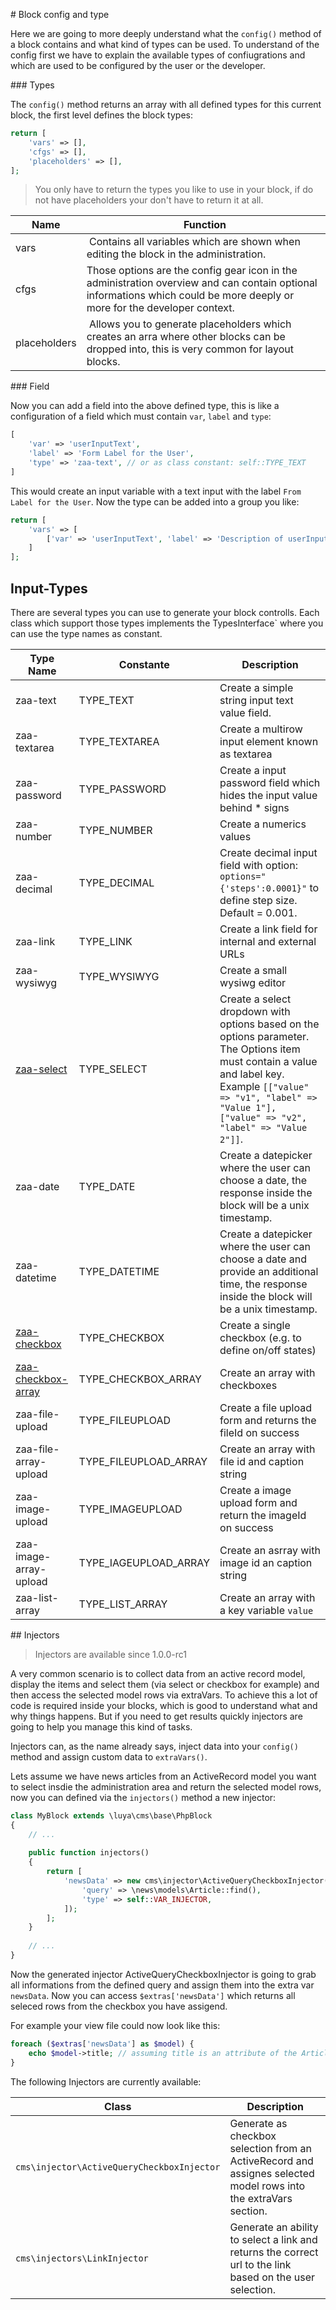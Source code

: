 # Block config and type

Here we are going to more deeply understand what the `config()` method of a block contains and what kind of types can be used. To understand of the config first we have to explain the available types of confiugrations and which are used to be configured by the user or the developer.

### Types

The `config()` method returns an array with all defined types for this current block, the first level defines the block types:

```php
return [
    'vars' => [],
    'cfgs' => [],
    'placeholders' => [],
];
```

> You only have to return the types you like to use in your block, if do not have placeholders your don't have to return it at all.

| Name | Function
| ---- | --------
| vars | Contains all variables which are shown when editing the block in the administration.
| cfgs | Those options are the config gear icon in the administration overview and can contain optional informations which could be more deeply or more for the developer context.
| placeholders | Allows you to generate placeholders which creates an arra where other blocks can be dropped into, this is very common for layout blocks.

### Field


Now you can add a field into the above defined type, this is like a configuration of a field which must contain `var`, `label` and `type`:

```php
[
    'var' => 'userInputText',
    'label' => 'Form Label for the User',
    'type' => 'zaa-text', // or as class constant: self::TYPE_TEXT
] 
```

This would create an input variable with a text input with the label `From Label for the User`. Now the type can be added into a group you like:

```php
return [
    'vars' => [
        ['var' => 'userInputText', 'label' => 'Description of userInputText', 'type' => self::TYPE_TEXT]
    ]
];
```

## Input-Types


There are several types you can use to generate your block controlls. Each class which support those types implements the TypesInterface` where you can use the type names as constant.

|Type Name            |Constante|Description
|---------------------|---------|-----------
|zaa-text|TYPE_TEXT|Create a simple string input text value field.
|zaa-textarea|TYPE_TEXTAREA|Create a multirow input element known as textarea
|zaa-password|TYPE_PASSWORD|Create a input password field which hides the input value behind * signs
|zaa-number|TYPE_NUMBER|Create a numerics values
|zaa-decimal|TYPE_DECIMAL|Create decimal input field with option: `options="{'steps':0.0001}"` to define step size. Default = 0.001.
|zaa-link|TYPE_LINK|Create a link field for internal and external URLs
|zaa-wysiwyg|TYPE_WYSIWYG|Create a small wysiwg editor
|[zaa-select](app-block-type-select.md)|TYPE_SELECT|Create a select dropdown with options based on the options parameter. The Options item must contain a value and label key. Example `[["value" => "v1", "label" => "Value 1"], ["value" => "v2", "label" => "Value 2"]]`.
|zaa-date|TYPE_DATE|Create a datepicker where the user can choose a date, the response inside the block will be a unix timestamp.
|zaa-datetime|TYPE_DATETIME|Create a datepicker where the user can choose a date and provide an additional time, the response inside the block will be a unix timestamp.
|[zaa-checkbox](app-block-type-checkbox.md)|TYPE_CHECKBOX|Create a single checkbox (e.g. to define on/off states)
|[zaa-checkbox-array](app-block-type-checkbox-array.md)|TYPE_CHECKBOX_ARRAY|Create an array with checkboxes
|zaa-file-upload|TYPE_FILEUPLOAD|Create a file upload form and returns the fileId on success
|zaa-file-array-upload|TYPE_FILEUPLOAD_ARRAY|Create an array with file id and caption string
|zaa-image-upload|TYPE_IMAGEUPLOAD|Create a image upload form and return the imageId on success
|zaa-image-array-upload|TYPE_IAGEUPLOAD_ARRAY|Create an asrray with image id an caption string
|zaa-list-array|TYPE_LIST_ARRAY|Create an array with a key variable `value`

## Injectors

> Injectors are available since 1.0.0-rc1

A very common scenario is to collect data from an active record model, display the items and select them (via select or checkbox for example) and then access the selected model rows via extraVars. To achieve this a lot of code is required inside your blocks, which is good to understand what and why things happens. But if you need to get results quickly injectors are going to help you manage this kind of tasks.

Injectors can, as the name already says, inject data into your `config()` method and assign custom data to `extraVars()`.

Lets assume we have news articles from an ActiveRecord model you want to select insdie the administration area and return the selected model rows, now you can defined via the `injectors()` method a new injector:

```php
class MyBlock extends \luya\cms\base\PhpBlock
{
	// ...
	
	public function injectors()
	{
	    return [
	        'newsData' => new cms\injector\ActiveQueryCheckboxInjector([
	            'query' => \news\models\Article::find(),
	            'type' => self::VAR_INJECTOR,
	        ]);
	    ];
	}
	
	// ...
}
```

Now the generated injector ActiveQueryCheckboxInjector is going to grab all informations from the defined query and assign them into the extra var `newsData`. Now you can access `$extras['newsData']` which returns all seleced rows from the checkbox you have assigend.

For example your view file could now look like this:

```php
foreach ($extras['newsData'] as $model) {
	echo $model->title; // assuming title is an attribute of the Article model defined in the query part of the injector.
}
```

The following Injectors are currently available:

|Class		|Description
|---		|---
|`cms\injector\ActiveQueryCheckboxInjector`|Generate as checkbox selection from an ActiveRecord and assignes selected model rows into the extraVars section.
|`cms\injectors\LinkInjector`|Generate an ability to select a link and returns the correct url to the link based on the user selection.